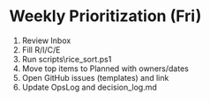 # Weekly Prioritization (Fri)

1) Review Inbox
2) Fill R/I/C/E
3) Run scripts\rice_sort.ps1
4) Move top items to Planned with owners/dates
5) Open GitHub issues (templates) and link
6) Update OpsLog and decision_log.md
